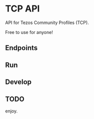# TCP API

API for Tezos Community Profiles (TCP).

Free to use for anyone!

## Endpoints

## Run

## Develop

## TODO

enjoy.
